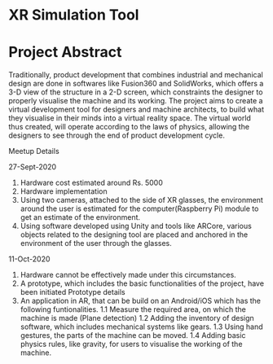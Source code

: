 # XR Simulation Tool

# Project Abstract

Traditionally, product development that combines industrial and mechanical
design are done in softwares like Fusion360 and SolidWorks, which offers a 3-D
view of the structure in a 2-D screen, which constraints the designer to properly
visualise the machine and its working.
The project aims to create a virtual development tool for designers and machine
architects, to build what they visualise in their minds into a virtual reality space.
The virtual world thus created, will operate according to the laws of physics,
allowing the designers to see through the end of product development cycle.

Meetup Details

27-Sept-2020
1. Hardware cost estimated around Rs. 5000
2. Hardware implementation
3. Using two cameras, attached to the side of XR glasses, the environment around the user is estimated for the computer(Raspberry Pi) module to get an estimate of the environment.
4. Using software developed using Unity and tools like ARCore, various objects related to the designing tool are placed and anchored in the environment of the user through the glasses. 

11-Oct-2020
1. Hardware cannot be effectively made under this circumstances.
2. A prototype, which includes the basic functionalities of the project, have been initiated
Prototype details
1. An application in AR, that can be build on an Android/iOS which has the following funtionalities.
1.1 Measure the required area, on which the machine is made (Plane detection)
1.2 Adding the inventory of design software, which includes mechanical systems like gears.
1.3 Using hand gestures, the parts of the machine can be moved.
1.4 Adding basic physics rules, like gravity, for users to visualise the working of the machine.

